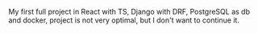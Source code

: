 My first full project in React with TS, Django with DRF, PostgreSQL as db and docker, project is not very optimal, but I don't want to continue it. 